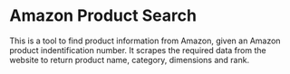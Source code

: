 # Amazon Product Search

This is a tool to find product information from Amazon, given an Amazon product indentification number. It scrapes the required data from the website to return product name, category, dimensions and rank.

